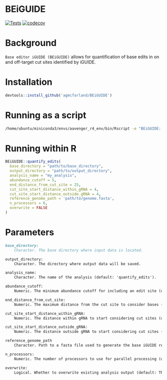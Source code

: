 # BEiGUIDE

<!-- Badges start -->
[![Tests](https://github.com/agmcfarland/BEiGUIDE/actions/workflows/test-build.yml/badge.svg)](https://github.com/agmcfarland/BEiGUIDE/actions/workflows/test-build.yml)
[![codecov](https://codecov.io/gh/agmcfarland/BEiGUIDE/graph/badge.svg?token=NPALNGNUFJ)](https://codecov.io/gh/agmcfarland/BEiGUIDE)
<!-- Badges end -->

# Background

`Base editor iGUIDE (BEiGUIDE)` allows for quantification of base edits in on and off-target cut sites identified by iGUIDE.

# Installation

```R
devtools::install_github('agmcfarland/BEiGUIDE')
```

# Running as a script

```sh
/home/ubuntu/miniconda3/envs/aavenger_r4_env/bin/Rscript -e "BEiGUIDE::quantify_edits('/data/BEiGUIDE/tests/testthat/testdata/integration_1', '/data/temp')"
```

# Running within R

```R
BEiGUIDE::quantify_edits(
  base_directory = "path/to/base_directory",
  output_directory = "path/to/output_directory",
  analysis_name = "my_analysis",
  abundance_cutoff = 5,
  end_distance_from_cut_site = 25,
  cut_site_start_distance_within_gRNA = 4,
  cut_site_start_distance_outside_gRNA = 4,
  reference_genome_path = 'path/to/genome.fasta',
  n_processors = 6,
  overwrite = FALSE
)
```

# Parameters

```md
base_directory:
	Character. The base directory where input data is located.

output_directory:
	Character. The directory where output data will be saved.

analysis_name:
	Character. The name of the analysis (default: 'quantify_edits').

abundance_cutoff:
	Numeric. The minimum abundance cutoff for including an edit site (default: 3).

end_distance_from_cut_site:
	Numeric. The maximum distance from the cut site to consider bases (default: 20).

cut_site_start_distance_within_gRNA:
	Numeric. The distance within gRNA to start considering cut sites (default: 3).

cut_site_start_distance_outside_gRNA:
	Numeric. The distance outside gRNA to start considering cut sites (default: 3).

reference_genome_path
	Character. Path to a fasta file used to generate the base iGUIDE result (default: '').

n_processors:
	Numeric. The number of processors to use for parallel processing (default: 4).

overwrite:
	Logical. Whether to overwrite existing analysis output (default: TRUE).
```